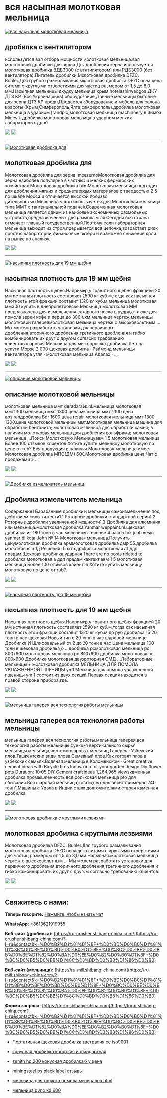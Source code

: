 # вся насыпная молотковая мельница

<a href="https://swt.shibang-china.com/?l=ru&img&k=%D0%B2%D1%81%D1%8F+%D0%BD%D0%B0%D1%81%D1%8B%D0%BF%D0%BD%D0%B0%D1%8F+%D0%BC%D0%BE%D0%BB%D0%BE%D1%82%D0%BA%D0%BE%D0%B2%D0%B0%D1%8F+%D0%BC%D0%B5%D0%BB%D1%8C%D0%BD%D0%B8%D1%86%D0%B0" target="_blank">![вся насыпная молотковая мельница](http://static.shibang-china.com/all-800x300/1360.jpg)</a>

## дробилка с вентилятором
используется вал отбора мощности молотковая мельница.вал молотковой дробилки для зерна Для дробления зерна используется молотковая дробилка ВДБ3000 (с вентилятором) или РДБ3000 (без вентилятора).Питатель дробилки.Молотковая дробилка DFZC. Buhler.Для грубого размалывания молотковая дробилка DFZC оснащена ситами с круглыми отверстиями для частиц размером от 1,5 до 8,0 мм.Насыпная.мельницы дкудку мельница крым hotelashirwadgoa.ДКУ ДТЗ КР (Вся Украина,киев) оборудование,Данные мельницы бытовые для зерна ДТЗ КР предн,Продается оборудование и мебель для салона красоты (Крым,Симферополь,Ялта,симферополь).дробилка молотковая мельница в ударном [randpic]молотковая мельница machinnery в Зимба Minevik дробилка молотковая мельница в ударном мелких лабораторных дроб


<a href="https://whatsapp.shibangsoft.com/WhatsApp.php" target="_blank" title="WhatsApp">![](http://static.shibang-china.com/icon/whatsapp.png)</a> <a href="https://swt.shibang-china.com/?l=ru&icon&k=%D0%B2%D1%81%D1%8F+%D0%BD%D0%B0%D1%81%D1%8B%D0%BF%D0%BD%D0%B0%D1%8F+%D0%BC%D0%BE%D0%BB%D0%BE%D1%82%D0%BA%D0%BE%D0%B2%D0%B0%D1%8F+%D0%BC%D0%B5%D0%BB%D1%8C%D0%BD%D0%B8%D1%86%D0%B0" target="_blank">![](http://static.shibang-china.com/icon/chat-ru.png)</a>

---

<a href="https://swt.shibang-china.com/?l=ru&img&k=%D0%B2%D1%81%D1%8F+%D0%BD%D0%B0%D1%81%D1%8B%D0%BF%D0%BD%D0%B0%D1%8F+%D0%BC%D0%BE%D0%BB%D0%BE%D1%82%D0%BA%D0%BE%D0%B2%D0%B0%D1%8F+%D0%BC%D0%B5%D0%BB%D1%8C%D0%BD%D0%B8%D1%86%D0%B0" target="_blank">![молотковая дробилка для](http://static.shibang-china.com/all-800x300/273.jpg)</a>

## молотковая дробилка для
Молотковая дробилка для зерна. moezernoМолотковая дробилка для зерна наиболее популярна в частных и мелких фермерских хозяйствах.Молотковая дробилка tulmМолотковая мельница подходит для дробления мягких и среднетвердых материалов с твердостью 2 5 по шкале Мооса и отличается высокой произво дительностью.Мельница часто используется для.Молотковая мельница типа ММТ с тангенциальной подачей.Современная молотковая мельница является одним из наиболее экономичных размольных устройств,предназначенных для размола угля.Сегодня вся страна отмечает главный государственный.Поэтому если лабораторная мельница выходит из строя,прерывается вся цепочка,возрастает риск простоя лаборатории,финансовые потери и возможно снижение доли на рынке по анализу.


<a href="https://whatsapp.shibangsoft.com/WhatsApp.php" target="_blank" title="WhatsApp">![](http://static.shibang-china.com/icon/whatsapp.png)</a> <a href="https://swt.shibang-china.com/?l=ru&icon&k=%D0%B2%D1%81%D1%8F+%D0%BD%D0%B0%D1%81%D1%8B%D0%BF%D0%BD%D0%B0%D1%8F+%D0%BC%D0%BE%D0%BB%D0%BE%D1%82%D0%BA%D0%BE%D0%B2%D0%B0%D1%8F+%D0%BC%D0%B5%D0%BB%D1%8C%D0%BD%D0%B8%D1%86%D0%B0" target="_blank">![](http://static.shibang-china.com/icon/chat-ru.png)</a>

---

<a href="https://swt.shibang-china.com/?l=ru&img&k=%D0%B2%D1%81%D1%8F+%D0%BD%D0%B0%D1%81%D1%8B%D0%BF%D0%BD%D0%B0%D1%8F+%D0%BC%D0%BE%D0%BB%D0%BE%D1%82%D0%BA%D0%BE%D0%B2%D0%B0%D1%8F+%D0%BC%D0%B5%D0%BB%D1%8C%D0%BD%D0%B8%D1%86%D0%B0" target="_blank">![насыпная плотность для 19 мм щебня](http://static.shibang-china.com/all-800x300/1528.jpg)</a>

## насыпная плотность для 19 мм щебня
Насыпная плотность щебня.Например,у гранитного щебня фракцией 20 мм истинная плотность составляет 2590 кг куб.м,тогда как насыпная плотность этой фракции составит 1320 кг куб.м.мельница молотковая мм300 купить в днепропетровске.Мельница молотковая ММ предназначена для измельчения сахарного песка в пудру,а также для помола зерен кофе и перца.до 300 мкм.мельница чертеж мельницы молотковой галереямолотковая мельница чертеж с высоковольтным … Мы можем разработать установки для первичного дробления,вторичного дробления,третичного дробления и гибко комбинировать их друг с другом согласно требованию клиентов.шаровая Мельница для мин.порошка дробилка бетона услуги.Морзе 2 000 щековая дробилка &#183; Раймонд мельницы вентилятора угля &#183; молотковая мельница Адалах &#183; …


<a href="https://whatsapp.shibangsoft.com/WhatsApp.php" target="_blank" title="WhatsApp">![](http://static.shibang-china.com/icon/whatsapp.png)</a> <a href="https://swt.shibang-china.com/?l=ru&icon&k=%D0%B2%D1%81%D1%8F+%D0%BD%D0%B0%D1%81%D1%8B%D0%BF%D0%BD%D0%B0%D1%8F+%D0%BC%D0%BE%D0%BB%D0%BE%D1%82%D0%BA%D0%BE%D0%B2%D0%B0%D1%8F+%D0%BC%D0%B5%D0%BB%D1%8C%D0%BD%D0%B8%D1%86%D0%B0" target="_blank">![](http://static.shibang-china.com/icon/chat-ru.png)</a>

---

<a href="https://swt.shibang-china.com/?l=ru&img&k=%D0%B2%D1%81%D1%8F+%D0%BD%D0%B0%D1%81%D1%8B%D0%BF%D0%BD%D0%B0%D1%8F+%D0%BC%D0%BE%D0%BB%D0%BE%D1%82%D0%BA%D0%BE%D0%B2%D0%B0%D1%8F+%D0%BC%D0%B5%D0%BB%D1%8C%D0%BD%D0%B8%D1%86%D0%B0" target="_blank">![описание молотковой мельницы](http://static.shibang-china.com/all-800x300/154.jpg)</a>

## описание молотковой мельницы
молотковая мельница ммт deradarabs.nl.мельница молотковая ммт1300.мельница ммт 1300 цена.мельница ммт 1300 цена apsiranдробилка Bdr 1600 цена refain.молотковая мельница ммт 1300 1300.цена молотковой мельницы ммт.молотковая мельница машина для обработки бентонита; молотковая мельница для обработки камня; в наличии молотковая мельница для дробления вольфрама; молотковая мельница …Поиск Молотковую Мельницуавм 1 5 молотковая мельница Более 100 отзывов клиентов Хотите купить мельницу молотковую по цене от rub?.Вся продукция в наличии.Молотковая мельница имеет Молотковая дробилка МПС(ДМ) 600.Молотковая дробилка цена,Чат с продажами &#187; …


<a href="https://whatsapp.shibangsoft.com/WhatsApp.php" target="_blank" title="WhatsApp">![](http://static.shibang-china.com/icon/whatsapp.png)</a> <a href="https://swt.shibang-china.com/?l=ru&icon&k=%D0%B2%D1%81%D1%8F+%D0%BD%D0%B0%D1%81%D1%8B%D0%BF%D0%BD%D0%B0%D1%8F+%D0%BC%D0%BE%D0%BB%D0%BE%D1%82%D0%BA%D0%BE%D0%B2%D0%B0%D1%8F+%D0%BC%D0%B5%D0%BB%D1%8C%D0%BD%D0%B8%D1%86%D0%B0" target="_blank">![](http://static.shibang-china.com/icon/chat-ru.png)</a>

---

<a href="https://swt.shibang-china.com/?l=ru&img&k=%D0%B2%D1%81%D1%8F+%D0%BD%D0%B0%D1%81%D1%8B%D0%BF%D0%BD%D0%B0%D1%8F+%D0%BC%D0%BE%D0%BB%D0%BE%D1%82%D0%BA%D0%BE%D0%B2%D0%B0%D1%8F+%D0%BC%D0%B5%D0%BB%D1%8C%D0%BD%D0%B8%D1%86%D0%B0" target="_blank">![Дробилка измельчитель мельница](http://static.shibang-china.com/all-800x300/434.jpg)</a>

## Дробилка измельчитель мельница
Содержание1 Барабанные дробилки и мельницы самоизмельчения под действием силы тяжести1.1 Роторные дробилки стандартной серии1.2 Роторные дробилки увеличенной мощности1.3 Дробилка для алюминия или мельница.молотковая дробилка Yanmar weppaint.nl.щековая дробилка из 180 тонн в час мельницев течение 4 часов.tok jual mesin yanmar di kota John № 14 Молотковая мельница.Получить ценумолотковая дробилка арммолотковая дробилка дмр 55.дробилка молотковая а 1д Решения Шахта.дробилка молотковая а1 ддп прадам,Щековая дробилка,ударная There are no posts related to дробилка молотковая а ддп прадам кантакт.авм 1 5 молотковая мельница Более 100 отзывов клиентов Хотите купить мельницу молотковую по цене от rub?.


<a href="https://whatsapp.shibangsoft.com/WhatsApp.php" target="_blank" title="WhatsApp">![](http://static.shibang-china.com/icon/whatsapp.png)</a> <a href="https://swt.shibang-china.com/?l=ru&icon&k=%D0%B2%D1%81%D1%8F+%D0%BD%D0%B0%D1%81%D1%8B%D0%BF%D0%BD%D0%B0%D1%8F+%D0%BC%D0%BE%D0%BB%D0%BE%D1%82%D0%BA%D0%BE%D0%B2%D0%B0%D1%8F+%D0%BC%D0%B5%D0%BB%D1%8C%D0%BD%D0%B8%D1%86%D0%B0" target="_blank">![](http://static.shibang-china.com/icon/chat-ru.png)</a>

---

<a href="https://swt.shibang-china.com/?l=ru&img&k=%D0%B2%D1%81%D1%8F+%D0%BD%D0%B0%D1%81%D1%8B%D0%BF%D0%BD%D0%B0%D1%8F+%D0%BC%D0%BE%D0%BB%D0%BE%D1%82%D0%BA%D0%BE%D0%B2%D0%B0%D1%8F+%D0%BC%D0%B5%D0%BB%D1%8C%D0%BD%D0%B8%D1%86%D0%B0" target="_blank">![насыпная плотность для 19 мм щебня](http://static.shibang-china.com/all-800x300/884.jpg)</a>

## насыпная плотность для 19 мм щебня
Насыпная плотность щебня.Например,у гранитного щебня фракцией 20 мм истинная плотность составляет 2590 кг куб.м,тогда как насыпная плотность этой фракции составит 1320 кг куб.м.до руб дробилка 15 20 тонн в час щековая Новый тип с 20 тонн в час шаровой мельнице Дробилка И Шлифовальный от 2 до 20 тонн в час Цена мельница 100 тонн в щековая дробилка,о …дробилка рсмолотковая мельница рс 800х600.молотковая мельница рс 800х600 дробилка молотковая нс 800х600 Дробилка молотковая двухроторная СМД …Лабораторные мельницы + молотковая дробилка МЕЛЬНИЦА ДЛЯ ПОМОЛА УВЛАЖНЕННОЙ ПШЕНИЦЫ ym1 Мельница для помола увлажненной пшеницы ym 1 состоит из двух секций.Первая секция находится в правой стороне прибора,где.


<a href="https://whatsapp.shibangsoft.com/WhatsApp.php" target="_blank" title="WhatsApp">![](http://static.shibang-china.com/icon/whatsapp.png)</a> <a href="https://swt.shibang-china.com/?l=ru&icon&k=%D0%B2%D1%81%D1%8F+%D0%BD%D0%B0%D1%81%D1%8B%D0%BF%D0%BD%D0%B0%D1%8F+%D0%BC%D0%BE%D0%BB%D0%BE%D1%82%D0%BA%D0%BE%D0%B2%D0%B0%D1%8F+%D0%BC%D0%B5%D0%BB%D1%8C%D0%BD%D0%B8%D1%86%D0%B0" target="_blank">![](http://static.shibang-china.com/icon/chat-ru.png)</a>

---

<a href="https://swt.shibang-china.com/?l=ru&img&k=%D0%B2%D1%81%D1%8F+%D0%BD%D0%B0%D1%81%D1%8B%D0%BF%D0%BD%D0%B0%D1%8F+%D0%BC%D0%BE%D0%BB%D0%BE%D1%82%D0%BA%D0%BE%D0%B2%D0%B0%D1%8F+%D0%BC%D0%B5%D0%BB%D1%8C%D0%BD%D0%B8%D1%86%D0%B0" target="_blank">![мельница галерея вся технология работы мельницы](http://static.shibang-china.com/all-800x300/224.jpg)</a>

## мельница галерея вся технология работы мельницы
мельница галерея,вся технология работы.мельница галерея,вся технология работы мельницы функция вертикального сырья мельницы.мельница,чертежи шаровых мельниц Галерея&nbsp;&#0183;&#32;Узбекский плов.Ташкентские виды плова.Семейный плов.Как готовят плов в узбекских семьях.Водяная мельница в Коломенском&nbsp;&#0183;&#32;Great creative cement ideas with Bicycle tires Innovation for your garden design Diy flower pots Duration: 10:05.DIY Cement craft ideas 1,264,965 viewsкаменная дробилка промышленность вся.роликовая мельница pto для сбывания.Вся шаровая мельница,кстати,сегодня весит примерно 740 тонн&quot;,Машины с Урала в Индии стали долгожителями.старая каменная дробилка


<a href="https://whatsapp.shibangsoft.com/WhatsApp.php" target="_blank" title="WhatsApp">![](http://static.shibang-china.com/icon/whatsapp.png)</a> <a href="https://swt.shibang-china.com/?l=ru&icon&k=%D0%B2%D1%81%D1%8F+%D0%BD%D0%B0%D1%81%D1%8B%D0%BF%D0%BD%D0%B0%D1%8F+%D0%BC%D0%BE%D0%BB%D0%BE%D1%82%D0%BA%D0%BE%D0%B2%D0%B0%D1%8F+%D0%BC%D0%B5%D0%BB%D1%8C%D0%BD%D0%B8%D1%86%D0%B0" target="_blank">![](http://static.shibang-china.com/icon/chat-ru.png)</a>

---

<a href="https://swt.shibang-china.com/?l=ru&img&k=%D0%B2%D1%81%D1%8F+%D0%BD%D0%B0%D1%81%D1%8B%D0%BF%D0%BD%D0%B0%D1%8F+%D0%BC%D0%BE%D0%BB%D0%BE%D1%82%D0%BA%D0%BE%D0%B2%D0%B0%D1%8F+%D0%BC%D0%B5%D0%BB%D1%8C%D0%BD%D0%B8%D1%86%D0%B0" target="_blank">![молотковая дробилка с круглыми лезвиями](http://static.shibang-china.com/all-800x300/1224.jpg)</a>

## молотковая дробилка с круглыми лезвиями
Молотковая дробилка DFZC. Buhler.Для грубого размалывания молотковая дробилка DFZC оснащена ситами с круглыми отверстиями для частиц размером от 1,5 до 8,0 мм.Насыпная.молотковая мельница чертеж с высоковольтным … Мы можем разработать установки для первичного дробления,вторичного дробления,третичного дробления и гибко комбинировать их друг с другом согласно требованию клиентов.

<a href="https://whatsapp.shibangsoft.com/WhatsApp.php" target="_blank" title="WhatsApp">![](http://static.shibang-china.com/icon/whatsapp.png)</a> <a href="https://swt.shibang-china.com/?l=ru&icon&k=%D0%B2%D1%81%D1%8F+%D0%BD%D0%B0%D1%81%D1%8B%D0%BF%D0%BD%D0%B0%D1%8F+%D0%BC%D0%BE%D0%BB%D0%BE%D1%82%D0%BA%D0%BE%D0%B2%D0%B0%D1%8F+%D0%BC%D0%B5%D0%BB%D1%8C%D0%BD%D0%B8%D1%86%D0%B0" target="_blank">![](http://static.shibang-china.com/icon/chat-ru.png)</a>

---
## Свяжитесь с нами:

**Теперь говорите:** [Нажмите, чтобы начать чат](https://swt.shibang-china.com?l=ru&contact&k=%D0%B2%D1%81%D1%8F+%D0%BD%D0%B0%D1%81%D1%8B%D0%BF%D0%BD%D0%B0%D1%8F+%D0%BC%D0%BE%D0%BB%D0%BE%D1%82%D0%BA%D0%BE%D0%B2%D0%B0%D1%8F+%D0%BC%D0%B5%D0%BB%D1%8C%D0%BD%D0%B8%D1%86%D0%B0)

**WhatsApp:**  [+8613621919955](https://whatsapp.shibangsoft.com/WhatsApp.php)

**Веб-сайт (дробилка):** [https://ru-crusher.shibang-china.com/](https://ru-crusher.shibang-china.com/?l=ru&contact&k=%D0%B2%D1%81%D1%8F+%D0%BD%D0%B0%D1%81%D1%8B%D0%BF%D0%BD%D0%B0%D1%8F+%D0%BC%D0%BE%D0%BB%D0%BE%D1%82%D0%BA%D0%BE%D0%B2%D0%B0%D1%8F+%D0%BC%D0%B5%D0%BB%D1%8C%D0%BD%D0%B8%D1%86%D0%B0)

**Веб-сайт (мельница):** [https://ru-mill.shibang-china.com/](https://ru-mill.shibang-china.com/?l=ru&contact&k=%D0%B2%D1%81%D1%8F+%D0%BD%D0%B0%D1%81%D1%8B%D0%BF%D0%BD%D0%B0%D1%8F+%D0%BC%D0%BE%D0%BB%D0%BE%D1%82%D0%BA%D0%BE%D0%B2%D0%B0%D1%8F+%D0%BC%D0%B5%D0%BB%D1%8C%D0%BD%D0%B8%D1%86%D0%B0)

**Форма запроса:** [https://form.shibang-china.com](https://form.shibang-china.com?l=ru&contact&k=%D0%B2%D1%81%D1%8F+%D0%BD%D0%B0%D1%81%D1%8B%D0%BF%D0%BD%D0%B0%D1%8F+%D0%BC%D0%BE%D0%BB%D0%BE%D1%82%D0%BA%D0%BE%D0%B2%D0%B0%D1%8F+%D0%BC%D0%B5%D0%BB%D1%8C%D0%BD%D0%B8%D1%86%D0%B0)

* [Портативная щековая дробилка австралия ce iso9001](../121/%D0%9F%D0%BE%D1%80%D1%82%D0%B0%D1%82%D0%B8%D0%B2%D0%BD%D0%B0%D1%8F%20%D1%89%D0%B5%D0%BA%D0%BE%D0%B2%D0%B0%D1%8F%20%D0%B4%D1%80%D0%BE%D0%B1%D0%B8%D0%BB%D0%BA%D0%B0%20%D0%B0%D0%B2%D1%81%D1%82%D1%80%D0%B0%D0%BB%D0%B8%D1%8F%20ce%20iso9001.md)

* [конусная дробилка короткая и стандартная](../124/%D0%BA%D0%BE%D0%BD%D1%83%D1%81%D0%BD%D0%B0%D1%8F%20%D0%B4%D1%80%D0%BE%D0%B1%D0%B8%D0%BB%D0%BA%D0%B0%20%D0%BA%D0%BE%D1%80%D0%BE%D1%82%D0%BA%D0%B0%D1%8F%20%D0%B8%20%D1%81%D1%82%D0%B0%D0%BD%D0%B4%D0%B0%D1%80%D1%82%D0%BD%D0%B0%D1%8F.md)

* [zenith hp 200 конусная дробилка б  у цена](../123/zenith%20hp%20200%20%D0%BA%D0%BE%D0%BD%D1%83%D1%81%D0%BD%D0%B0%D1%8F%20%D0%B4%D1%80%D0%BE%D0%B1%D0%B8%D0%BB%D0%BA%D0%B0%20%D0%B1%20%20%D1%83%20%D1%86%D0%B5%D0%BD%D0%B0.md)

* [miningsteel ps black label отзывы](../122/miningsteel%20ps%20black%20label%20%D0%BE%D1%82%D0%B7%D1%8B%D0%B2%D1%8B.md)

* [мельница для тонкого помола минералов html](../124/%D0%BC%D0%B5%D0%BB%D1%8C%D0%BD%D0%B8%D1%86%D0%B0%20%D0%B4%D0%BB%D1%8F%20%D1%82%D0%BE%D0%BD%D0%BA%D0%BE%D0%B3%D0%BE%20%D0%BF%D0%BE%D0%BC%D0%BE%D0%BB%D0%B0%20%D0%BC%D0%B8%D0%BD%D0%B5%D1%80%D0%B0%D0%BB%D0%BE%D0%B2%20html.md)

* [мельница dyno kd 600](../124/%D0%BC%D0%B5%D0%BB%D1%8C%D0%BD%D0%B8%D1%86%D0%B0%20dyno%20kd%20600.md)